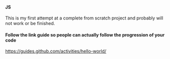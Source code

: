 #### JS

This is my first attempt at a complete from scratch project and probably will not work or be finished.

#### Follow the link guide so people can actually follow the progression of your code

https://guides.github.com/activities/hello-world/
